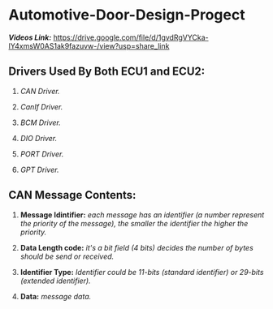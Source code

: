 # Automotive-Door-Design-Progect
_**Videos Link:**_ https://drive.google.com/file/d/1gvdRgVYCka-IY4xmsW0AS1ak9fazuvw-/view?usp=share_link 

## **Drivers Used By Both ECU1 and ECU2:**

1. _CAN Driver._

2. _CanIf Driver._

3. _BCM Driver._

4. _DIO Driver._

5. _PORT Driver._

6. _GPT Driver._

## **CAN Message Contents:**

1. **Message Idintifier:** _each message has an identifier (a number represent the priority of the message), the smaller the identifier the higher the priority._

2. **Data Length code:** _it's a bit field (4 bits) decides the number of bytes should be send or received._

3. **Identifier Type:** _Identifier could be 11-bits (standard identifier) or 29-bits (extended identifier)._

4. **Data:** _message data._
